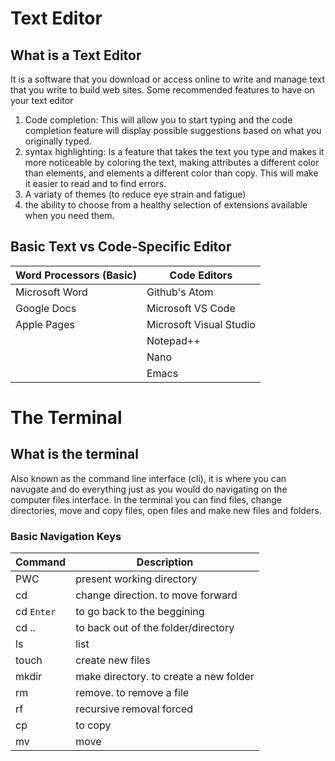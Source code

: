 # Text Editor 
## What is a Text Editor
It is a software that you download or access online to write and manage text that you write to build web sites. Some recommended features to have on your text editor
1. Code completion: This will allow you to start typing and the code completion feature will display possible suggestions based on what you originally typed.
2. syntax highlighting: Is a feature that takes the text you type and makes it more noticeable by coloring the text, making attributes a different color than elements, and elements a different color than copy. This will make it easier to read and to find errors.
3. A variaty of themes (to reduce eye strain and fatigue)
4. the ability to choose from a healthy selection of extensions available when you need them.
## Basic Text vs Code-Specific Editor

| Word Processors (Basic) | Code Editors            |
| ----------------------- | ----------------------- |
| Microsoft Word          | Github's Atom           |
| Google Docs             | Microsoft VS Code       |
| Apple Pages             | Microsoft Visual Studio |
|                         | Notepad++               |
|                         | Nano                    |
|                         | Emacs                   |

# The Terminal
## What is the terminal
Also known as the command line interface (cli), it is where you can navugate and do everything just as you would do navigating on the computer files interface. In the terminal you can find files, change directories, move and copy files, open files and make new files and folders.
### Basic Navigation Keys

| Command    | Description                            |
| ---------- | -------------------------------------- |
| PWC        | present working directory              |
| cd         | change direction. to move forward      |
| cd `Enter` | to go back to the beggining            |
| cd ..      | to back out of the folder/directory    |
| ls         | list                                   |
| touch      | create new files                       |
| mkdir      | make directory. to create a new folder |
| rm         | remove. to remove a file               |
| rf         | recursive removal forced               |
| cp         | to copy                                |
| mv         | move                                   |
